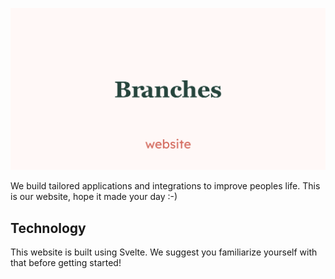 ![Branches](./.github/hero.svg)

We build tailored applications and integrations to improve peoples life.
This is our website, hope it made your day :-)

## Technology

This website is built using Svelte. We suggest you familiarize yourself with that before getting started!

